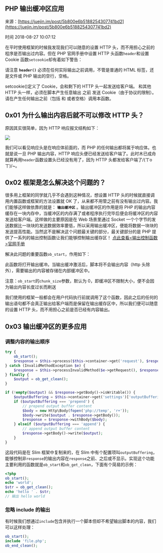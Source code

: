 ## PHP 输出缓冲区应用

来源：[https://juejin.im/post/5b800e6b5188254307741bd2](https://juejin.im/post/5b800e6b5188254307741bd2)

时间 2018-08-27 10:07:12

 
在平时使用框架的时候我发现我们可以随意的设置 HTTP 头，而不用担心之前的程序是否输出过内容。但在 PHP 官网手册中设置 HTTP 头函数`header`和设置 Cookie 函数`setcookie`却有着如下警告：
 
请注意 **`header()`**  必须在任何实际输出之前调用，不管是普通的 HTML 标签，还是文件或 PHP 输出的空行，空格。
 
setcookie()定义了 Cookie，会和剩下的 HTTP 头一起发送给客户端。 和其他 HTTP 头一样，必须在脚本产生任意输出 之前  发送 Cookie（由于协议的限制）。 请在产生任何输出之前（包括  和  或者空格）调用本函数。
 
## 0x01 为什么输出内容后就不可以修改 HTTP 头？
 
原因其实很简单，因为 HTTP 响应报文结构如下：
 
 ![][0]
 
我们可以看见响应头是在响应体前面的，而 PHP 的任何输出都将属于响应体。也就是说一旦 PHP 输出内容，HTTP 响应头便已经发送给客户端了。此时木已成舟就算再用`header`函数设置头已经没有用了，因为 HTTP 头都发给客户端了/(ㄒoㄒ)/~。
 
## 0x02 框架是怎么解决这个问题的？
 
很多用上框架的同学就几乎不会遇到这种情况，想设置 HTTP 头的时候就直接调用内置函数或框架的方法设置就 OK 了，从来都不用管之前有没有输出过内容。我们能够这样做依靠的就是： **`输出缓冲区`**  。输出缓冲区的作用是将 PHP 的输出内容缓存在一块内存中，当缓冲区的内存满了或者程序执行完毕后便会将缓冲区的内容发送给客户端。这样做的主要原因是在 Web 场景里通过 Socket 一个个字节的发送数据比一块块的发送数据效率要低，所以采用输出缓冲区，便能将数据一块块的发送提高性能。当然这不是解决这个问题最关键的部分，最关键部分的是 PHP 提供了一系列的输出控制函数让我们能够控制输出缓存区！ [点此查看<输出控制函数>官网手册][1]
 
解决此问题的重要函数`ob_start`，作用如下：
 
此函数将打开输出缓冲。当输出缓冲激活后，脚本将不会输出内容（http 头除外），需要输出的内容被存储在内部缓冲区中。
 
注意：`ob_start`的`chunk_size`参数，默认为 0，即缓冲区不限制大小，便不会因为输出内容长度过长而刷送
 
我们使用的框架一般都会在用户代码执行前就调用了这个函数，因此之后的任何的输出语句都不会真正输出给客户端而是保留在输出缓存区中，所以我们便可以随意的设置 HTTP 头，而不用担心之前是否已经有内容输出。
 
## 0x03 输出缓冲区的更多应用
 
### 调整内容的输出顺序

```php
try {
    ob_start();
    $response = $this->process($this->container->get('request'), $response);
} catch (InvalidMethodException $e) {
    $response = $this->processInvalidMethod($e->getRequest(), $response);
} finally {
    $output = ob_get_clean();
}

if (!empty($output) && $response->getBody()->isWritable()) {
    $outputBuffering = $this->container->get('settings')['outputBuffering'];
    if ($outputBuffering === 'prepend') {
        // prepend output buffer content
        $body = new Http\Body(fopen('php://temp', 'r+'));
        $body->write($output . $response->getBody());
        $response = $response->withBody($body);
    } elseif ($outputBuffering === 'append') {
        // append output buffer content
        $response->getBody()->write($output);
    }
}
```
 
这段代码是在 Slim 框架中复制来的，在 Slim 中有个配置项叫`outputBuffering`，能够控制非`response`的输出内容在`response`之前、之后或不显示。实现这个功能主要利用的函数就是`ob_start`和`ob_get_clean`，下面有个简易的示例：

```php
<?php
ob_start();
echo 'world';
$str = ob_get_clean();
echo 'hello ' . $str;
// 输出 hello world
```
 
### 忽略 include 的输出
 
有时候我们想通过`include`包含并执行一个脚本但却不希望输出脚本的内容，我们可以这样处理：

```php
ob_start();
include 'file.php';
ob_end_clean();
```


[1]: https://link.juejin.im?target=http%3A%2F%2Fphp.net%2Fmanual%2Fzh%2Fref.outcontrol.php
[0]: ../img/VF7zmqB.jpg